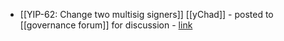 - [[YIP-62: Change two multisig signers]] [[yChad]] - posted to [[governance forum]] for discussion - [link](https://gov.yearn.finance/t/yip-62-change-two-multisig-signers/10758)
